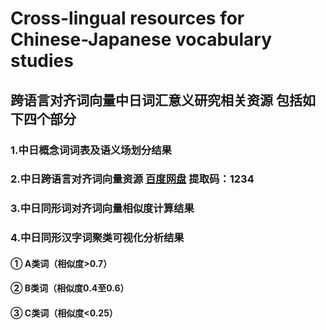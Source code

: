 # Cross-lingual resources for Chinese-Japanese vocabulary studies 
## 跨语言对齐词向量中日词汇意义研究相关资源 包括如下四个部分  
### 1.中日概念词词表及语义场划分结果  
### 2.中日跨语言对齐词向量资源 [百度网盘](https://pan.baidu.com/s/1trRkkTFalw70jIo0mDO0NQ) 提取码：1234  
### 3.中日同形词对齐词向量相似度计算结果  
### 4.中日同形汉字词聚类可视化分析结果  
#### ① A类词（相似度>0.7）  
#### ② B类词（相似度0.4至0.6）  
#### ③ C类词（相似度<0.25）  
